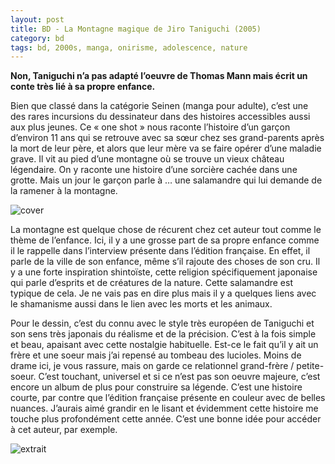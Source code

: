 ```yaml
---
layout: post
title: BD - La Montagne magique de Jiro Taniguchi (2005)
category: bd
tags: bd, 2000s, manga, onirisme, adolescence, nature
---
```


**Non, Taniguchi n’a pas adapté l’oeuvre de Thomas Mann mais écrit un conte très lié à sa propre enfance.**

Bien que classé dans la catégorie Seinen (manga pour adulte), c’est une des rares incursions du dessinateur dans des histoires accessibles aussi aux plus jeunes. Ce « one shot » nous raconte l’histoire d’un garçon d’environ 11 ans qui se retrouve avec sa sœur chez ses grand-parents après la mort de leur père, et alors que leur mère va se faire opérer d’une maladie grave. Il vit au pied d’une montagne où se trouve un vieux château légendaire. On y raconte une histoire d’une sorcière cachée dans une grotte. Mais un jour le garçon parle à … une salamandre qui lui demande de la ramener à la montagne.

![cover](https://filedn.eu/llqi9IBxlYouGRXYG2xlROb/img/2020/montagnemagique0.jpg)

La montagne est quelque chose de récurent chez cet auteur tout comme le thème de l’enfance. Ici, il y a une grosse part de sa propre enfance comme il le rappelle dans l’interview présente dans l’édition française. En effet, il parle de la ville de son enfance, même s’il rajoute des choses de son cru. Il y a une forte inspiration shintoïste, cette religion spécifiquement japonaise qui parle d’esprits et de créatures de la nature. Cette salamandre est typique de cela. Je ne vais pas en dire plus mais il y a quelques liens avec le shamanisme aussi dans le lien avec les morts et les animaux.

Pour le dessin, c’est du connu avec le style très européen de Taniguchi et son sens très japonais du réalisme et de la précision. C’est à la fois simple et beau, apaisant avec cette nostalgie habituelle. Est-ce le fait qu’il y ait un frère et une soeur mais j’ai repensé au tombeau des lucioles. Moins de drame ici, je vous rassure, mais on garde ce relationnel grand-frère / petite-soeur. C’est touchant, universel et si ce n’est pas son oeuvre majeure, c’est encore un album de plus pour construire sa légende. C’est une histoire courte, par contre que l’édition française présente en couleur avec de belles nuances. J’aurais aimé grandir en le lisant et évidemment cette histoire me touche plus profondément cette année. C’est une bonne idée pour accéder à cet auteur, par exemple.

![extrait](https://filedn.eu/llqi9IBxlYouGRXYG2xlROb/img/2020/montagnemagique1.jpg)
